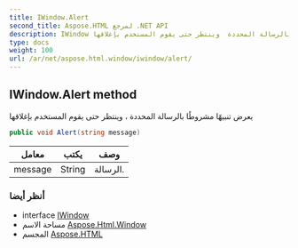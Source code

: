 ```yaml
---
title: IWindow.Alert
second_title: Aspose.HTML لمرجع .NET API
description: IWindow طريقة. يعرض تنبيهًا مشروطًا بالرسالة المحددة  وينتظر حتى يقوم المستخدم بإغلاقها
type: docs
weight: 100
url: /ar/net/aspose.html.window/iwindow/alert/
---
```

## IWindow.Alert method

يعرض تنبيهًا مشروطًا بالرسالة المحددة ، وينتظر حتى يقوم المستخدم بإغلاقها

```csharp
public void Alert(string message)
```

| معامل | يكتب | وصف |
| --- | --- | --- |
| message | String | الرسالة. |

### أنظر أيضا

* interface [IWindow](../)
* مساحة الاسم [Aspose.Html.Window](../../iwindow/)
* المجسم [Aspose.HTML](../../../)


